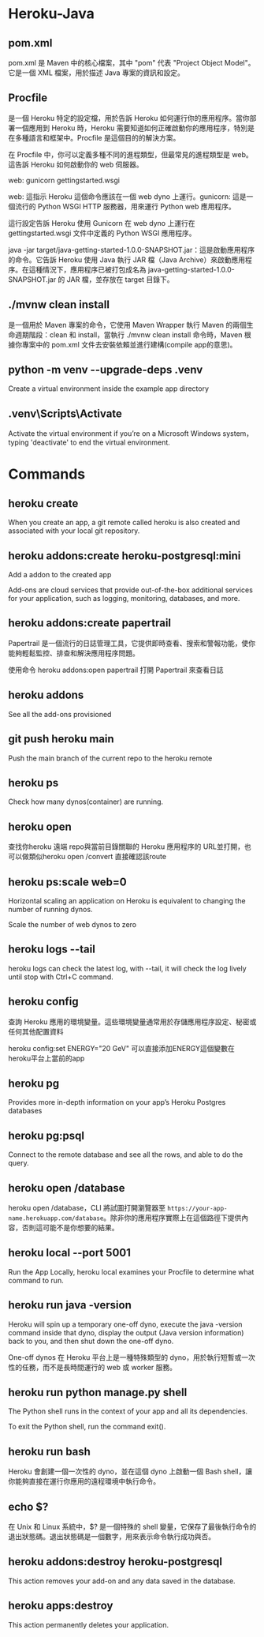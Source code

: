 # Heroku-Java

## pom.xml

pom.xml 是 Maven 中的核心檔案，其中 "pom" 代表 "Project Object Model"。它是一個 XML 檔案，用於描述 Java 專案的資訊和設定。

## Procfile

是一個 Heroku 特定的設定檔，用於告訴 Heroku 如何運行你的應用程序。當你部署一個應用到 Heroku 時，Heroku 需要知道如何正確啟動你的應用程序，特別是在多種語言和框架中。Procfile 是這個目的的解決方案。

在 Procfile 中，你可以定義多種不同的進程類型，但最常見的進程類型是 web。這告訴 Heroku 如何啟動你的 web 伺服器。

web: gunicorn gettingstarted.wsgi

web: 這指示 Heroku 這個命令應該在一個 web dyno 上運行。gunicorn: 這是一個流行的 Python WSGI HTTP 服務器，用來運行 Python web 應用程序。

這行設定告訴 Heroku 使用 Gunicorn 在 web dyno 上運行在 gettingstarted.wsgi 文件中定義的 Python WSGI 應用程序。

java -jar target/java-getting-started-1.0.0-SNAPSHOT.jar：這是啟動應用程序的命令。它告訴 Heroku 使用 Java 執行 JAR 檔（Java Archive）來啟動應用程序。在這種情況下，應用程序已被打包成名為 java-getting-started-1.0.0-SNAPSHOT.jar 的 JAR 檔，並存放在 target 目錄下。

## ./mvnw clean install 

是一個用於 Maven 專案的命令，它使用 Maven Wrapper 執行 Maven 的兩個生命週期階段：clean 和 install，當執行 ./mvnw clean install 命令時，Maven 根據你專案中的 pom.xml 文件去安裝依賴並進行建構(compile app的意思)。

## python -m venv --upgrade-deps .venv

Create a virtual environment inside the example app directory

## .venv\Scripts\Activate  

Activate the virtual environment if you’re on a Microsoft Windows system，typing 'deactivate' to end the virtual environment. 

# Commands

## heroku create

When you create an app, a git remote called heroku is also created and associated with your local git repository.

## heroku addons:create heroku-postgresql:mini

Add a addon to the created app

Add-ons are cloud services that provide out-of-the-box additional services for your application, such as logging, monitoring, 
databases, and more.

## heroku addons:create papertrail

Papertrail 是一個流行的日誌管理工具，它提供即時查看、搜索和警報功能，使你能夠輕鬆監控、排查和解決應用程序問題。

使用命令 heroku addons:open papertrail 打開 Papertrail 來查看日誌

## heroku addons

See all the add-ons provisioned

## git push heroku main

Push the main branch of the current repo to the heroku remote

## heroku ps

Check how many dynos(container) are running.

## heroku open

查找你heroku 遠端 repo與當前目錄關聯的 Heroku 應用程序的 URL並打開，也可以做類似heroku open /convert 直接確認該route

## heroku ps:scale web=0
Horizontal scaling an application on Heroku is equivalent to changing the number of running dynos.

Scale the number of web dynos to zero

## heroku logs --tail
heroku logs can check the latest log, with --tail, it will check the log lively until stop with Ctrl+C command.

## heroku config

查詢 Heroku 應用的環境變量。這些環境變量通常用於存儲應用程序設定、秘密或任何其他配置資料

heroku config:set ENERGY="20 GeV" 可以直接添加ENERGY這個變數在heroku平台上當前的app

## heroku pg

Provides more in-depth information on your app’s Heroku Postgres databases

## heroku pg:psql

Connect to the remote database and see all the rows, and able to do the query.

## heroku open /database

heroku open /database，CLI 將試圖打開瀏覽器至 `https://your-app-name.herokuapp.com/database`。除非你的應用程序實際上在這個路徑下提供內容，否則這可能不是你想要的結果。

## heroku local --port 5001

Run the App Locally, heroku local examines your Procfile to determine what command to run.

## heroku run java -version

Heroku will spin up a temporary one-off dyno, execute the java -version command inside that dyno, display the output (Java version information) back to you, and then shut down the one-off dyno.

One-off dynos 在 Heroku 平台上是一種特殊類型的 dyno，用於執行短暫或一次性的任務，而不是長時間運行的 web 或 worker 服務。

## heroku run python manage.py shell

The Python shell runs in the context of your app and all its dependencies.

To exit the Python shell, run the command exit().

## heroku run bash

Heroku 會創建一個一次性的 dyno，並在這個 dyno 上啟動一個 Bash shell，讓你能夠直接在運行你應用的遠程環境中執行命令。

## echo $?

在 Unix 和 Linux 系統中，$? 是一個特殊的 shell 變量，它保存了最後執行命令的退出狀態碼。退出狀態碼是一個數字，用來表示命令執行成功與否。

## heroku addons:destroy heroku-postgresql

This action removes your add-on and any data saved in the database.

## heroku apps:destroy

This action permanently deletes your application.
